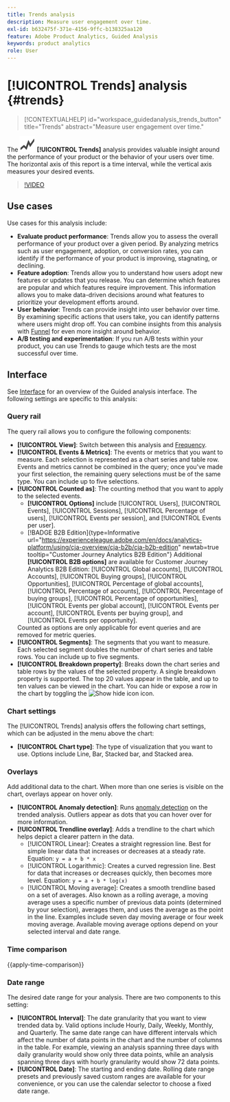 ```yaml
---
title: Trends analysis
description: Measure user engagement over time.
exl-id: b632475f-371e-4156-9ffc-b138325aa120
feature: Adobe Product Analytics, Guided Analysis
keywords: product analytics
role: User
---
```

# [!UICONTROL Trends] analysis {#trends}

<!-- markdownlint-disable MD034 -->

>[!CONTEXTUALHELP]
>id="workspace_guidedanalysis_trends_button"
>title="Trends"
>abstract="Measure user engagement over time."

<!-- markdownlint-enable MD034 -->

The ![GraphTrend](/help/assets/icons/GraphTrend.svg) **[!UICONTROL Trends]** analysis provides valuable insight around the performance of your product or the behavior of your users over time. The horizontal axis of this report is a time interval, while the vertical axis measures your desired events.


>[!VIDEO](https://video.tv.adobe.com/v/3421666/?quality=12&learn=on)

## Use cases

Use cases for this analysis include:

* **Evaluate product performance**: Trends allow you to assess the overall performance of your product over a given period. By analyzing metrics such as user engagement, adoption, or conversion rates, you can identify if the performance of your product is improving, stagnating, or declining.
* **Feature adoption**: Trends allow you to understand how users adopt new features or updates that you release. You can determine which features are popular and which features require improvement. This information allows you to make data-driven decisions around what features to prioritize your development efforts around.
* **User behavior**: Trends can provide insight into user behavior over time. By examining specific actions that users take, you can identify patterns where users might drop off. You can combine insights from this analysis with [Funnel](funnel.md) for even more insight around behavior.
* **A/B testing and experimentation**: If you run A/B tests within your product, you can use Trends to gauge which tests are the most successful over time.

## Interface

See [Interface](../overview.md#interface) for an overview of the Guided analysis interface. The following settings are specific to this analysis:

### Query rail

The query rail allows you to configure the following components:

* **[!UICONTROL View]**: Switch between this analysis and [Frequency](frequency.md).
* **[!UICONTROL Events & Metrics]**: The events or metrics that you want to measure. Each selection is represented as a chart series and table row. Events and metrics cannot be combined in the query; once you've made your first selection, the remaining query selections must be of the same type. You can include up to five selections.
* **[!UICONTROL Counted as]**: The counting method that you want to apply to the selected events. <ul><li>**[!UICONTROL Options]** include [!UICONTROL Users], [!UICONTROL Events], [!UICONTROL Sessions], [!UICONTROL Percentage of users], [!UICONTROL Events per session], and [!UICONTROL Events per user].</li><li>[!BADGE B2B Edition]{type=Informative url="https://experienceleague.adobe.com/en/docs/analytics-platform/using/cja-overview/cja-b2b/cja-b2b-edition" newtab=true tooltip="Customer Journey Analytics B2B Edition"} Additional **[!UICONTROL B2B options]** are available for Customer Journey Analytics B2B Edition: [!UICONTROL Global accounts], [!UICONTROL Accounts], [!UICONTROL Buying groups], [!UICONTROL Opportunities], [!UICONTROL Percentage of global accounts], [!UICONTROL Percentage of accounts], [!UICONTROL Percentage of buying groups], [!UICONTROL Percentage of opportunities], [!UICONTROL Events per global account], [!UICONTROL Events per account], [!UICONTROL Events per buying group], and [!UICONTROL Events per opportunity].</li></ul>Counted as options are only applicable for event queries and are removed for metric queries.
* **[!UICONTROL Segments]**: The segments that you want to measure. Each selected segment doubles the number of chart series and table rows. You can include up to five segments.
* **[!UICONTROL Breakdown property]**: Breaks down the chart series and table rows by the values of the selected property. A single breakdown property is supported. The top 20 values appear in the table, and up to ten values can be viewed in the chart. You can hide or expose a row in the chart by toggling the ![Show hide icon](../assets/hide-in-chart.png) icon.  

### Chart settings

The [!UICONTROL Trends] analysis offers the following chart settings, which can be adjusted in the menu above the chart:

* **[!UICONTROL Chart type]**: The type of visualization that you want to use. Options include Line, Bar, Stacked bar, and Stacked area.

### Overlays

Add additional data to the chart. When more than one series is visible on the chart, overlays appear on hover only. 

* **[!UICONTROL Anomaly detection]**: Runs [anomaly detection](/help/analysis-workspace/c-anomaly-detection/anomaly-detection.md) on the trended analysis. Outliers appear as dots that you can hover over for more information.
* **[!UICONTROL Trendline overlay]**: Adds a trendline to the chart which helps depict a clearer pattern in the data.
  * [!UICONTROL Linear]: Creates a straight regression line. Best for simple linear data that increases or decreases at a steady rate. Equation: `y = a + b * x`
  * [!UICONTROL Logarithmic]: Creates a curved regression line. Best for data that increases or decreases quickly, then becomes more level. Equation: `y = a + b * log(x)`
  * [!UICONTROL Moving average]: Creates a smooth trendline based on a set of averages. Also known as a rolling average, a moving average uses a specific number of previous data points (determined by your selection), averages them, and uses the average as the point in the line. Examples include seven day moving average or four week moving average. Available moving average options depend on your selected interval and date range.

### Time comparison

{{apply-time-comparison}}


### Date range

The desired date range for your analysis. There are two components to this setting:

* **[!UICONTROL Interval]**: The date granularity that you want to view trended data by. Valid options include Hourly, Daily, Weekly, Monthly, and Quarterly. The same date range can have different intervals which affect the number of data points in the chart and the number of columns in the table. For example, viewing an analysis spanning three days with daily granularity would show only three data points, while an analysis spanning three days with hourly granularity would show 72 data points.
* **[!UICONTROL Date]**: The starting and ending date. Rolling date range presets and previously saved custom ranges are available for your convenience, or you can use the calendar selector to choose a fixed date range.


<!--

## Example

See below for an example of the analysis.

![Trends compare](../assets/trends-compare.png)

-->